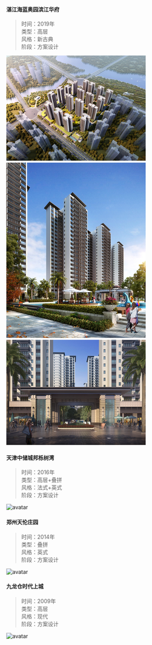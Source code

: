 #### 湛江海蓝奥园滨江华府  
> 时间：2019年  
> 类型：高层  
> 风格：新古典  
> 阶段：方案设计  
 
![avatar](project/zhanjiang.jpg)   

#### 天津中储城邦栎树湾  
> 时间：2016年  
> 类型：高层+叠拼  
> 风格：法式+英式  
> 阶段：方案设计   

![avatar](zhongchu.jpg)  

#### 郑州天伦庄园  
> 时间：2014年  
> 类型：叠拼  
> 风格：英式  
> 阶段：方案设计   

![avatar](tianlun.jpg)  

#### 九龙仓时代上城  
> 时间：2009年  
> 类型：高层  
> 风格：现代  
> 阶段：方案设计   

![avatar](jiulongcang.jpg)
